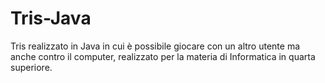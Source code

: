 # Tris-Java

Tris realizzato in Java in cui è possibile giocare con un altro utente ma anche contro il computer, realizzato per la materia di Informatica in quarta superiore.

